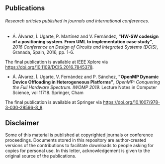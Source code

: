 ## Publications
###### Research articles published in journals and international conferences.

* Á. Álvarez, Í. Ugarte, P. Martínez and V. Fernández, **"HW-SW codesign of a positioning system. From UML to implementation case study"**, *2016 Conference on Design of Circuits and Integrated Systems (DCIS)*, Granada, Spain, 2016, pp. 1-6.

The final publication is available at IEEE Xplore via https://doi.org/10.1109/DCIS.2016.7845378.


* Á. Álvarez, Í. Ugarte, V. Fernández and P. Sánchez, **"OpenMP Dynamic Device Offloading in Heterogeneous Platforms"**, *OpenMP: Conquering the Full Hardware Spectrum. IWOMP 2019.* Lecture Notes in Computer Science, vol 11718. Springer, Cham

The final publication is available at Springer via https://doi.org/10.1007/978-3-030-28596-8_8.

## Disclaimer

Some of this material is published at copyrighted journals or conference proceedings. Documents stored in this repository are author-created versions of the contributions to facilitate downloads to people asking for copies for personal use. In this letter, acknowledgement is given to the original source of the publications.
